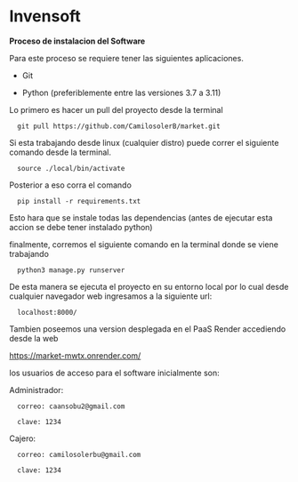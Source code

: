 # Invensoft

**Proceso de instalacion del Software**

Para este proceso se requiere tener las siguientes aplicaciones.

-   Git

-   Python (preferiblemente entre las versiones 3.7 a 3.11)

Lo primero es hacer un pull del proyecto desde la terminal
~~~
  git pull https://github.com/CamilosolerB/market.git
~~~
Si esta trabajando desde linux (cualquier distro) puede correr el
siguiente comando desde la terminal.
~~~
  source ./local/bin/activate
~~~
Posterior a eso corra el comando
~~~
  pip install -r requirements.txt
~~~
Esto hara que se instale todas las dependencias (antes de ejecutar esta
accion se debe tener instalado python)

finalmente, corremos el siguiente comando en la terminal donde se viene
trabajando
~~~
  python3 manage.py runserver
~~~
De esta manera se ejecuta el proyecto en su entorno local por lo cual
desde cualquier navegador web ingresamos a la siguiente url:
~~~
  localhost:8000/
~~~
Tambien poseemos una version desplegada en el PaaS Render accediendo
desde la web

https://market-mwtx.onrender.com/

los usuarios de acceso para el software inicialmente son:

Administrador:
~~~
  correo: caansobu2@gmail.com

  clave: 1234
~~~
Cajero:
~~~
  correo: camilosolerbu@gmail.com

  clave: 1234
~~~
